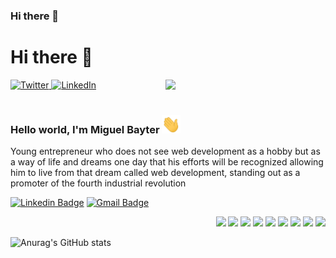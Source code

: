 ### Hi there 👋

<!--
**Miguel-Bayter/Miguel-Bayter** is a ✨ _special_ ✨ repository because its `README.md` (this file) appears on your GitHub profile.




-->

# Hi there 👋

<div align="left">
  <a href="https://twitter.com/miguel_bayter">
    <img
      src="https://img.shields.io/twitter/follow/miguel_bayter?label=Twitter&logo=twitter&style=flat-square&color=1da1f2&logoColor=ffffff"
      alt="Twitter"
    />
  </a>
  <a href="https://www.linkedin.com/in/miguel-eduardo-bayter-quintana">
    <img
      src="https://img.shields.io/static/v1?logo=linkedin&style=flat-square&color=0072b1&label=LinkedIn&message=%E2%98%86"
      alt="LinkedIn"
    />
  </a>

  <a href="https://api.daily.dev/get?r=omBratteng" target="_blank">
    <img
      width="256"
      align="right"
      src="https://api.daily.dev/devcards/fd228704937d4496bb54b767eec038fc.png?r=e0v"
    />
  </a>
</div>

<br />

<h3> Hello world, I'm Miguel Bayter <img src="https://raw.githubusercontent.com/ABSphreak/ABSphreak/master/gifs/Hi.gif" width="30px"> </h3>
Young entrepreneur who does not see web development as a hobby but as a way of life and dreams one day that his efforts will be recognized allowing him to live from that dream called web development, standing out as a promoter of the fourth industrial revolution

[![Linkedin Badge](https://img.shields.io/badge/-miguel-blue?style=flat-square&logo=Linkedin&logoColor=white&link=https:https://www.linkedin.com/in/miguel-eduardo-bayter-quintana)](https://www.linkedin.com/in/miguel-eduardo-bayter-quintana) [![Gmail Badge](https://img.shields.io/badge/-mbayterq.dev@gmail.com-c14438?style=flat-square&logo=Gmail&logoColor=white&link=mailto:mbayterq.dev@gmail.com)](mailto:mbayterq.dev@gmail.com.com)
<br/>
 
<div style="text-align: right">
<img src = 'https://github.com/Miguel-Bayter/Miguel-Bayter/tree/main/images/cpp.svg' width='30'/> 
<img src = 'https://github.com/Miguel-Bayter/Miguel-Bayter/tree/main/images/python.svg' height='30'/>  
<img src = 'https://github.com/Miguel-Bayter/Miguel-Bayter/tree/main/images/html.svg' width='30'/> 
<img src = 'https://github.com/Miguel-Bayter/Miguel-Bayter/tree/main/images/images/css.svg' width='30'/> 
  <img src = 'https://github.com/Miguel-Bayter/Miguel-Bayter/tree/main/images/js.svg' width='30'/> 
  <img src = 'https://github.com/Miguel-Bayter/Miguel-Bayter/tree/main/images/bootstrap.svg' width='33'/>
  <img src = 'https://github.com/Miguel-Bayter/Miguel-Bayter/tree/main/images/dart.svg' width='33'/> 
  <img src = 'https://github.com/Miguel-Bayter/Miguel-Bayter/tree/main/images/php.svg' width='40'/>
 <img src = 'https://github.com/Miguel-Bayter/Miguel-Bayter/tree/main/images/sql.svg' width='30'/> 
 </div> 



![Anurag's GitHub stats](https://github-readme-stats.vercel.app/api?username=Miguel-Bayter&show_icons=true&theme=dark)





